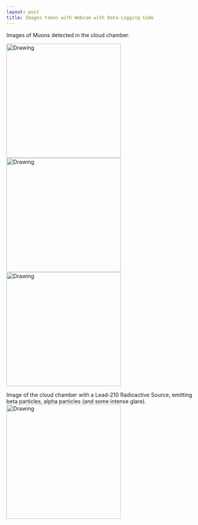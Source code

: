 ```yaml
---
layout: post
title: Images taken with Webcam with Data-Logging Code
---
```


Images of Muons detected in the cloud chamber. 

<img src="{{site.url}}/assets/Cosmic.png" alt="Drawing" style="width: 300px;"/> <img src="{{site.url}}/assets/CenterTrack.png" alt="Drawing" style="width: 300px;"/> <img src="{{site.url}}/assets/cosmicwinner.png" alt="Drawing" style="width: 300px;"/>

Image of the cloud chamber with a Lead-210 Radioactive Source, 
emitting beta particles, alpha particles (and some intense glare).
<img src="{{site.url}}/assets/Lead.png" alt="Drawing" style="width: 300px;"/>

